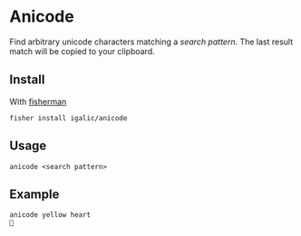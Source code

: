 # Anicode

Find arbitrary unicode characters matching a *search pattern*. The last result match will be copied to your clipboard.

## Install

With [fisherman]

```
fisher install igalic/anicode
```

## Usage

```
anicode <search pattern>
```

## Example

```
anicode yellow heart
💛
```

[fisherman]: https://github.com/fisherman/fisherman
